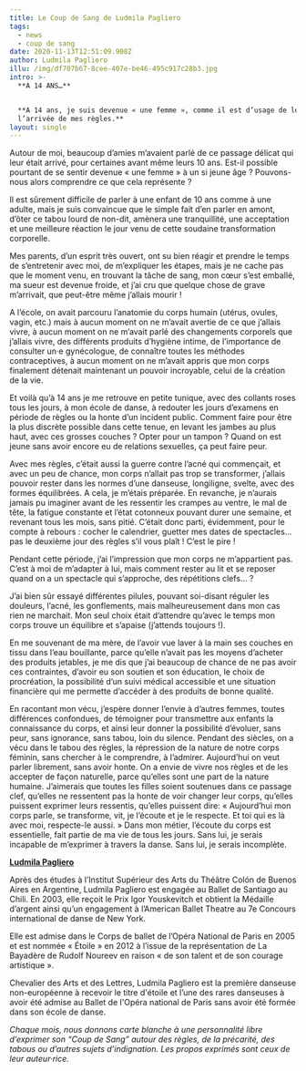 ```yaml
---
title: Le Coup de Sang de Ludmila Pagliero
tags:
  - news
  - coup de sang
date: 2020-11-13T12:51:09.908Z
author: Ludmila Pagliero
illu: /img/df707b67-8cee-407e-be46-495c917c28b3.jpg
intro: >-
  **A 14 ANS…**


  **A 14 ans, je suis devenue « une femme », comme il est d’usage de le dire, à
  l’arrivée de mes règles.**
layout: single
---
```

Autour de moi, beaucoup d’amies m’avaient parlé de ce passage délicat qui leur était arrivé, pour certaines avant même leurs 10 ans. Est-il possible pourtant de se sentir devenue « une femme » à un si jeune âge ? Pouvons-nous alors comprendre ce que cela représente ?

Il est sûrement difficile de parler à une enfant de 10 ans comme à une adulte, mais je suis convaincue que le simple fait d’en parler en amont, d’ôter ce tabou lourd de non-dit, amènera une tranquillité, une acceptation et une meilleure réaction le jour venu de cette soudaine transformation corporelle.

Mes parents, d’un esprit très ouvert, ont su bien réagir et prendre le temps de s’entretenir avec moi, de m’expliquer les étapes, mais je ne cache pas que le moment venu, en trouvant la tâche de sang, mon cœur s’est emballé, ma sueur est devenue froide, et j’ai cru que quelque chose de grave m’arrivait, que peut-être même j’allais mourir !

A l’école, on avait parcouru l’anatomie du corps humain (utérus, ovules, vagin, etc.) mais à aucun moment on ne m’avait avertie de ce que j’allais vivre, à aucun moment on ne m’avait parlé des changements corporels que j’allais vivre, des différents produits d’hygiène intime, de l’importance de consulter un·e gynécologue, de connaître toutes les méthodes contraceptives, à aucun moment on ne m’avait appris que mon corps finalement détenait maintenant un pouvoir incroyable, celui de la création de la vie.

Et voilà qu’à 14 ans je me retrouve en petite tunique, avec des collants roses tous les jours, à mon école de danse, à redouter les jours d’examens en période de règles ou la honte d’un incident public. Comment faire pour être la plus discrète possible dans cette tenue, en levant les jambes au plus haut, avec ces grosses couches ? Opter pour un tampon ? Quand on est jeune sans avoir encore eu de relations sexuelles, ça peut faire peur.

Avec mes règles, c’était aussi la guerre contre l’acné qui commençait, et avec un peu de chance, mon corps n’allait pas trop se transformer, j’allais pouvoir rester dans les normes d’une danseuse, longiligne, svelte, avec des formes équilibrées. A cela, je m’étais préparée. En revanche, je n’aurais jamais pu imaginer avant de les ressentir les crampes au ventre, le mal de tête, la fatigue constante et l’état cotonneux pouvant durer une semaine, et revenant tous les mois, sans pitié. C’était donc parti, évidemment, pour le compte à rebours : cocher le calendrier, guetter mes dates de spectacles… pas le deuxième jour des règles s’il vous plaît ! C’est le pire !

Pendant cette période, j’ai l’impression que mon corps ne m’appartient pas. C’est à moi de m’adapter à lui, mais comment rester au lit et se reposer quand on a un spectacle qui s’approche, des répétitions clefs… ?

J’ai bien sûr essayé différentes pilules, pouvant soi-disant réguler les douleurs, l’acné, les gonflements, mais malheureusement dans mon cas rien ne marchait. Mon seul choix était d’attendre qu’avec le temps mon corps trouve un équilibre et s’apaise (j’attends toujours !).

En me souvenant de ma mère, de l’avoir vue laver à la main ses couches en tissu dans l’eau bouillante, parce qu’elle n’avait pas les moyens d’acheter des produits jetables, je me dis que j’ai beaucoup de chance de ne pas avoir ces contraintes, d’avoir eu son soutien et son éducation, le choix de procréation, la possibilité d’un suivi médical accessible et une situation financière qui me permette d’accéder à des produits de bonne qualité.

En racontant mon vécu, j’espère donner l’envie à d’autres femmes, toutes différences confondues, de témoigner pour transmettre aux enfants la connaissance du corps, et ainsi leur donner la possibilité d’évoluer, sans peur, sans ignorance, sans tabou, loin du silence. Pendant des siècles, on a vécu dans le tabou des règles, la répression de la nature de notre corps féminin, sans chercher à le comprendre, à l’admirer. Aujourd’hui on veut parler librement, sans avoir honte. On a envie de vivre nos règles et de les accepter de façon naturelle, parce qu’elles sont une part de la nature humaine. J’aimerais que toutes les filles soient soutenues dans ce passage clef, qu’elles ne ressentent pas la honte de voir changer leur corps, qu’elles puissent exprimer leurs ressentis, qu’elles puissent dire: « Aujourd’hui mon corps parle, se transforme, vit, je l’écoute et je le respecte. Et toi qui es là avec moi, respecte-le aussi. » Dans mon métier, l’écoute du corps est essentielle, fait partie de ma vie de tous les jours. Sans lui, je serais incapable de m’exprimer à travers la danse. Sans lui, je serais incomplète.

****[**Ludmila Pagliero**](https://www.operadeparis.fr/magazine/ludmila-pagliero)****

Après des études à l’Institut Supérieur des Arts du Théâtre Colón de Buenos Aires en Argentine, Ludmila Pagliero est engagée au Ballet de Santiago au Chili. En 2003, elle reçoit le Prix Igor Youskevitch et obtient la Médaille d’argent ainsi qu’un engagement à l’American Ballet Theatre au 7e Concours international de danse de New York. 

Elle est admise dans le Corps de ballet de l’Opéra National de Paris en 2005 et est nommée « Étoile » en 2012 à l’issue de la représentation de La Bayadère de Rudolf Noureev en raison « de son talent et de son courage artistique ». 

Chevalier des Arts et des Lettres, Ludmila Pagliero est la première danseuse non-européenne à recevoir le titre d'étoile et l’une des rares danseuses à avoir été admise au Ballet de l'Opéra national de Paris sans avoir été formée dans son école de danse.

_Chaque mois, nous donnons carte blanche à une personnalité libre d’exprimer son “Coup de Sang” autour des règles, de la précarité, des tabous ou d’autres sujets d’indignation. Les propos exprimés sont ceux de leur auteur·rice._
